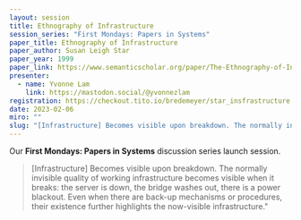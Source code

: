 ```yaml
---
layout: session
title: Ethnography of Infrastructure
session_series: "First Mondays: Papers in Systems"
paper_title: Ethnography of Infrastructure
paper_author: Susan Leigh Star
paper_year: 1999
paper_link: https://www.semanticscholar.org/paper/The-Ethnography-of-Infrastructure-Star/5731cd74c7b594504f7acf98637417baccee7fc7
presenter:
  - name: Yvonne Lam
    link: https://mastodon.social/@yvonnezlam
registration: https://checkout.tito.io/bredemeyer/star_insfrastructure
date: 2023-02-06
miro: ""
slug: "[Infrastructure] Becomes visible upon breakdown. The normally invisible quality of working infrastructure becomes visible when it breaks: the server is down, the bridge washes out, there is a power blackout. Even when there are back-up mechanisms or procedures, their existence further highlights the now-visible infrastructure."
---
```


Our **First Mondays: Papers in Systems** discussion series launch session.

> [Infrastructure] Becomes visible upon breakdown. The normally invisible quality of working infrastructure becomes visible when it breaks: the server is down, the bridge washes out, there is a power blackout. Even when there are back-up mechanisms or procedures, their existence further highlights the now-visible infrastructure."
